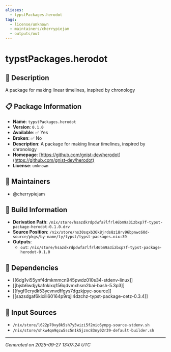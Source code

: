 ```yaml
---
aliases:
  - typstPackages.herodot
tags:
  - license/unknown
  - maintainers/cherrypiejam
  - outputs/out
---
```


# typstPackages.herodot

## 📝 Description

A package for making linear timelines, inspired by chronology

## 📋 Package Information

- **Name**: `typstPackages.herodot`
- **Version**: `0.1.0`
- **Available**: ✅ Yes
- **Broken**: ✅ No
- **Description**: A package for making linear timelines, inspired by chronology
- **Homepage**: [https://github.com/gnist-dev/herodot](https://github.com/gnist-dev/herodot)
- **License**: `unknown`
## 👥 Maintainers

- @cherrypiejam


## 🔧 Build Information

- **Derivation Path**: `/nix/store/hsazdkrdpdwfa7lfrl46bm9a3izbxp7f-typst-package-herodot-0.1.0.drv`
- **Source Position**: `/nix/store/ns30sqxb36k8jrds8z18rv96bpnwc60d-source/pkgs/by-name/ty/typst/typst-packages.nix:39`
- **Outputs**:
  - `out`:  `/nix/store/hsazdkrdpdwfa7lfrl46bm9a3izbxp7f-typst-package-herodot-0.1.0`

## 🔗 Dependencies

- [[6dg1vi55ynf4dmkmmcn945pwdz010s34-stdenv-linux]]
- [[bjsb6wdjykafnkixq156qdvmxhsm2bai-bash-5.3p3]]
- [[fygf0crydk53ycvnvdffgys7dgzkjpyc-source]]
- [[sazsdgaf6kicili60164p9rqjl4dzchz-typst-package-cetz-0.3.4]]

## 📁 Input Sources

- `/nix/store/l622p70vy8k5sh7y5wizi5f2mic6ynpg-source-stdenv.sh`
- `/nix/store/shkw4qm9qcw5sc5n1k5jznc83ny02r39-default-builder.sh`

---
*Generated on 2025-09-27 13:07:24 UTC*
